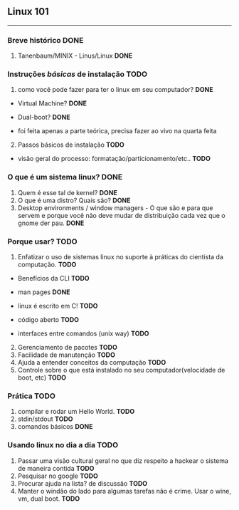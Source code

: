 ## Linux 101
---

### Breve histórico **DONE**
1.  Tanenbaum/MINIX - Linus/Linux **DONE**
### Instruções *básicas* de instalação **TODO**
1. como você pode fazer para ter o linux em seu computador? **DONE**

* Virtual Machine? **DONE**

* Dual-boot? **DONE**

* foi feita apenas a parte teórica, precisa fazer ao vivo na quarta feita

2. Passos básicos de instalação **TODO**

* visão geral do processo: formatação/particionamento/etc.. **TODO**

### O que é um sistema linux? **DONE**
1. Quem é esse tal de kernel? **DONE**
2. O que é uma distro? Quais são? **DONE**
3. Desktop environments / window managers - O que são e para que servem e porque você não deve mudar de distribuição cada vez que o gnome der pau. **DONE**
### Porque usar? **TODO**
1. Enfatizar o uso de sistemas linux no suporte à práticas do cientista da computação. **TODO**

* Benefícios da CLI **TODO**

* man pages **DONE**

* linux é escrito em C! **TODO**

* código aberto **TODO**

* interfaces entre comandos (unix way) **TODO**

2. Gerenciamento de pacotes **TODO**
3. Facilidade de manutenção **TODO**
4. Ajuda a entender conceitos da computação **TODO**
5. Controle sobre o que está instalado no seu computador(velocidade de boot, etc) **TODO**
### Prática **TODO**
1. compilar e rodar um Hello World. **TODO**
2. stdin/stdout **TODO**
3. comandos básicos **DONE**
### Usando linux no dia a dia **TODO**
1. Passar uma visão cultural geral no que diz respeito a hackear o sistema de maneira contida **TODO**
2. Pesquisar no google **TODO**
3. Procurar ajuda na lista? de discussão **TODO**
4. Manter o windão do lado para algumas tarefas não é crime. Usar o wine, vm, dual boot. **TODO**
